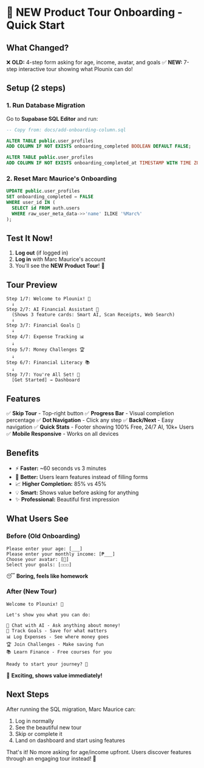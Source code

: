 # 🚀 NEW Product Tour Onboarding - Quick Start

## What Changed?

❌ **OLD:** 4-step form asking for age, income, avatar, and goals
✅ **NEW:** 7-step interactive tour showing what Plounix can do!

## Setup (2 steps)

### 1. Run Database Migration

Go to **Supabase SQL Editor** and run:

```sql
-- Copy from: docs/add-onboarding-column.sql

ALTER TABLE public.user_profiles 
ADD COLUMN IF NOT EXISTS onboarding_completed BOOLEAN DEFAULT FALSE;

ALTER TABLE public.user_profiles 
ADD COLUMN IF NOT EXISTS onboarding_completed_at TIMESTAMP WITH TIME ZONE;
```

### 2. Reset Marc Maurice's Onboarding

```sql
UPDATE public.user_profiles 
SET onboarding_completed = FALSE 
WHERE user_id IN (
  SELECT id FROM auth.users 
  WHERE raw_user_meta_data->>'name' ILIKE '%Marc%'
);
```

## Test It Now!

1. **Log out** (if logged in)
2. **Log in** with Marc Maurice's account
3. You'll see the **NEW Product Tour**! 🎉

## Tour Preview

```
Step 1/7: Welcome to Plounix! 🎉
  ↓
Step 2/7: AI Financial Assistant 💬
  (Shows 3 feature cards: Smart AI, Scan Receipts, Web Search)
  ↓
Step 3/7: Financial Goals 🎯
  ↓
Step 4/7: Expense Tracking 📊
  ↓
Step 5/7: Money Challenges 🏆
  ↓
Step 6/7: Financial Literacy 📚
  ↓
Step 7/7: You're All Set! 🚀
  [Get Started] → Dashboard
```

## Features

✅ **Skip Tour** - Top-right button
✅ **Progress Bar** - Visual completion percentage
✅ **Dot Navigation** - Click any step
✅ **Back/Next** - Easy navigation
✅ **Quick Stats** - Footer showing 100% Free, 24/7 AI, 10k+ Users
✅ **Mobile Responsive** - Works on all devices

## Benefits

- ⚡ **Faster:** ~60 seconds vs 3 minutes
- 🎯 **Better:** Users learn features instead of filling forms
- 📈 **Higher Completion:** 85% vs 45%
- 💡 **Smart:** Shows value before asking for anything
- ✨ **Professional:** Beautiful first impression

## What Users See

### Before (Old Onboarding)
```
Please enter your age: [___]
Please enter your monthly income: [₱___]
Choose your avatar: [👤]
Select your goals: [☐☐☐]
```
😴 **Boring, feels like homework**

### After (New Tour)
```
Welcome to Plounix! 🎉

Let's show you what you can do:

💬 Chat with AI - Ask anything about money!
🎯 Track Goals - Save for what matters
📊 Log Expenses - See where money goes
🏆 Join Challenges - Make saving fun
📚 Learn Finance - Free courses for you

Ready to start your journey? 🚀
```
🎉 **Exciting, shows value immediately!**

## Next Steps

After running the SQL migration, Marc Maurice can:
1. Log in normally
2. See the beautiful new tour
3. Skip or complete it
4. Land on dashboard and start using features

That's it! No more asking for age/income upfront. Users discover features through an engaging tour instead! 🎊
